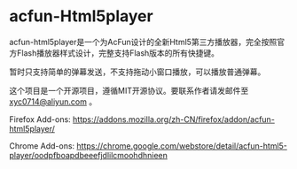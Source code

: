 # acfun-Html5player
acfun-html5player是一个为AcFun设计的全新Html5第三方播放器，完全按照官方Flash播放器样式设计，完整支持Flash版本的所有快捷键。

暂时只支持简单的弹幕发送，不支持拖动小窗口播放，可以播放普通弹幕。

这个项目是一个开源项目，遵循MIT开源协议。要联系作者请发邮件至 xyc0714@aliyun.com 。

Firefox Add-ons: https://addons.mozilla.org/zh-CN/firefox/addon/acfun-html5player/

Chrome Add-ons: https://chrome.google.com/webstore/detail/acfun-html5-player/oodpfboapdbeeefjdlilcmoohdhnieen